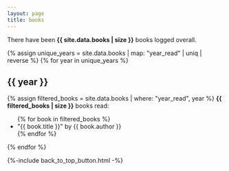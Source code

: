 ```yaml
---
layout: page
title: books
---
```


<p>There have been <strong>{{ site.data.books | size }}</strong> books logged overall.</p>

{% assign unique_years = site.data.books | map: "year_read" | uniq | reverse %}
{% for year in unique_years %}
## {{ year }}
{% assign filtered_books = site.data.books | where: "year_read", year %}
<strong>{{ filtered_books | size }}</strong> books read:
<ul id="books__{{ year }}">
{% for book in filtered_books %}
    <li class="book">"{{ book.title }}" by {{ book.author }}</li>
{% endfor %}
</ul>
{% endfor %}

{%-include back_to_top_button.html -%}
